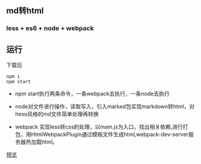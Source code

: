 ## md转html

### less + es6 + node + webpack 

## 运行

下载后 
```
npm i
npm start
```
- npm start执行两条命令，一条webpack去执行，一条node去执行

- node对文件进行操作，读取写入，引入marked包实现markdown转html，对hexo风格的md文件简单处理再转换

- webpack 实现less转css的处理，以main.js为入口，找出相关依赖,进行打包，用HtmlWebpackPlugin通过模板文件生成html,webpack-dev-server服务器热加载html。

[预览](./img/1.png)